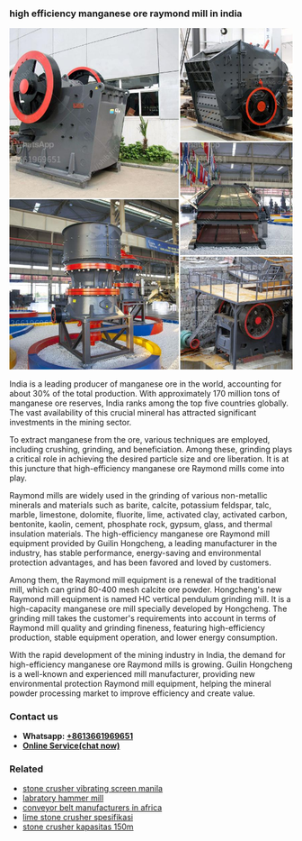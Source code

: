 <h3>high efficiency manganese ore raymond mill in india</h3><img src='1706766763.jpg' alt=''><p>India is a leading producer of manganese ore in the world, accounting for about 30% of the total production. With approximately 170 million tons of manganese ore reserves, India ranks among the top five countries globally. The vast availability of this crucial mineral has attracted significant investments in the mining sector.</p><p>To extract manganese from the ore, various techniques are employed, including crushing, grinding, and beneficiation. Among these, grinding plays a critical role in achieving the desired particle size and ore liberation. It is at this juncture that high-efficiency manganese ore Raymond mills come into play.</p><p>Raymond mills are widely used in the grinding of various non-metallic minerals and materials such as barite, calcite, potassium feldspar, talc, marble, limestone, dolomite, fluorite, lime, activated clay, activated carbon, bentonite, kaolin, cement, phosphate rock, gypsum, glass, and thermal insulation materials. The high-efficiency manganese ore Raymond mill equipment provided by Guilin Hongcheng, a leading manufacturer in the industry, has stable performance, energy-saving and environmental protection advantages, and has been favored and loved by customers.</p><p>Among them, the Raymond mill equipment is a renewal of the traditional mill, which can grind 80-400 mesh calcite ore powder. Hongcheng's new Raymond mill equipment is named HC vertical pendulum grinding mill. It is a high-capacity manganese ore mill specially developed by Hongcheng. The grinding mill takes the customer's requirements into account in terms of Raymond mill quality and grinding fineness, featuring high-efficiency production, stable equipment operation, and lower energy consumption.</p><p>With the rapid development of the mining industry in India, the demand for high-efficiency manganese ore Raymond mills is growing. Guilin Hongcheng is a well-known and experienced mill manufacturer, providing new environmental protection Raymond mill equipment, helping the mineral powder processing market to improve efficiency and create value.</p><h3>Contact us</h3><ul><li><strong>Whatsapp:&nbsp;<a href="https://wa.me/8613661969651">+8613661969651</a></strong></li><li><a href="https://swt.shibang-china.com/?git&amp;zhl&amp;high efficiency manganese ore raymond mill in india"><strong>Online Service(chat now)</strong></a></li></ul><h3>Related</h3><ul><li><a href='stone crusher vibrating screen manila.md'>stone crusher vibrating screen manila</a></li><li><a href='labratory hammer mill.md'>labratory hammer mill</a></li><li><a href='conveyor belt manufacturers in africa.md'>conveyor belt manufacturers in africa</a></li><li><a href='lime stone crusher spesifikasi.md'>lime stone crusher spesifikasi</a></li><li><a href='stone crusher kapasitas 150m.md'>stone crusher kapasitas 150m</a></li></ul>